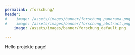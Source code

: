 ```yaml
---
permalink: /forschung/
header:
#    image: /assets/images/banner/forschung_panorama.png
#    image: /assets/images/banner/forschung_abstract.png
    image: /assets/images/banner/forschung_default.png

---
```


Hello projekte page!